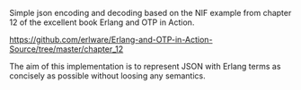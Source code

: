 Simple json encoding and decoding based on the NIF example from chapter 12 of
the excellent book Erlang and OTP in Action.

https://github.com/erlware/Erlang-and-OTP-in-Action-Source/tree/master/chapter_12

The aim of this implementation is to represent JSON with Erlang terms as
concisely as possible without loosing any semantics.
